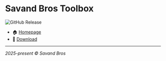 # Savand Bros Toolbox

![GitHub Release](https://img.shields.io/github/v/release/AmirSavand/toolbox)

- 🏠 [Homepage](https://savandbros.com/toolbox/)
- 💾 [Download](https://github.com/AmirSavand/toolbox/releases/latest)

---

*2025-present &copy; Savand Bros*

